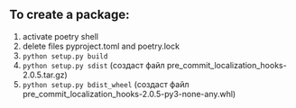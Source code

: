 ## To create a package:
1. activate poetry shell
2. delete files pyproject.toml and poetry.lock
3. `python setup.py build`
4. `python setup.py sdist` (создаст файл pre_commit_localization_hooks-2.0.5.tar.gz)
5. `python setup.py bdist_wheel` (создаст файл pre_commit_localization_hooks-2.0.5-py3-none-any.whl)
